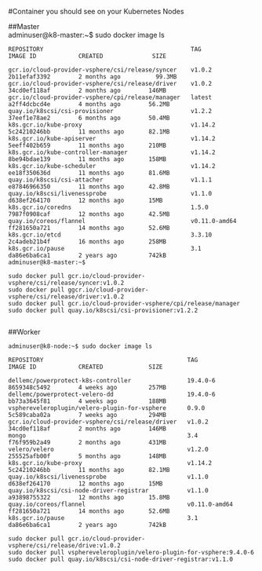 #Container you should see on your Kubernetes Nodes

##Master  
	adminuser@k8-master:~$ sudo docker image ls  

```
REPOSITORY                                          TAG                 IMAGE ID            CREATED              SIZE   
 
gcr.io/cloud-provider-vsphere/csi/release/syncer    v1.0.2              2b11efaf3392        2 months ago          99.3MB  
gcr.io/cloud-provider-vsphere/csi/release/driver    v1.0.2              34cd0ef118af        2 months ago        146MB  
gcr.io/cloud-provider-vsphere/cpi/release/manager   latest              a2ff4dcbcd4e        4 months ago        56.2MB  
quay.io/k8scsi/csi-provisioner                      v1.2.2              37eef1e78ae2        6 months ago        50.4MB  
k8s.gcr.io/kube-proxy                               v1.14.2             5c24210246bb        11 months ago       82.1MB  
k8s.gcr.io/kube-apiserver                           v1.14.2             5eeff402b659        11 months ago       210MB  
k8s.gcr.io/kube-controller-manager                  v1.14.2             8be94bdae139        11 months ago       158MB  
k8s.gcr.io/kube-scheduler                           v1.14.2             ee18f350636d        11 months ago       81.6MB  
quay.io/k8scsi/csi-attacher                         v1.1.1              e87846966350        11 months ago       42.8MB  
quay.io/k8scsi/livenessprobe                        v1.1.0              d638ef264170        12 months ago       15MB  
k8s.gcr.io/coredns                                  1.5.0               7987f0908caf        12 months ago       42.5MB  
quay.io/coreos/flannel                              v0.11.0-amd64       ff281650a721        14 months ago       52.6MB  
k8s.gcr.io/etcd                                     3.3.10              2c4adeb21b4f        16 months ago       258MB  
k8s.gcr.io/pause                                    3.1                 da86e6ba6ca1        2 years ago         742kB  
adminuser@k8-master:~$  
```
```
sudo docker pull gcr.io/cloud-provider-vsphere/csi/release/syncer:v1.0.2 
sudo docker pull ggcr.io/cloud-provider-vsphere/csi/release/driver:v1.0.2 
sudo docker pull gcr.io/cloud-provider-vsphere/cpi/release/manager 
sudo docker pull quay.io/k8scsi/csi-provisioner:v1.2.2  
  
```
##Worker
````
adminuser@k8-node:~$ sudo docker image ls  
````
	REPOSITORY                                         TAG                 IMAGE ID            CREATED             SIZE   

    dellemc/powerprotect-k8s-controller                19.4.0-6            8659348c5492        4 weeks ago         257MB  
    dellemc/powerprotect-velero-dd                     19.4.0-6            bb73a3645f81        4 weeks ago         188MB  
    vsphereveleroplugin/velero-plugin-for-vsphere      0.9.0               5c589caba02a        7 weeks ago         294MB  
    gcr.io/cloud-provider-vsphere/csi/release/driver   v1.0.2              34cd0ef118af        2 months ago        146MB    
    mongo                                              3.4                 f76f959b2a49        2 months ago        431MB  
    velero/velero                                      v1.2.0              255525afb00f        5 months ago        148MB   
    k8s.gcr.io/kube-proxy                              v1.14.2             5c24210246bb        11 months ago       82.1MB  
    quay.io/k8scsi/livenessprobe                       v1.1.0              d638ef264170        12 months ago       15MB  
    quay.io/k8scsi/csi-node-driver-registrar           v1.1.0              a93898755322        12 months ago       15.8MB  
    quay.io/coreos/flannel                             v0.11.0-amd64       ff281650a721        14 months ago       52.6MB  
    k8s.gcr.io/pause                                   3.1                 da86e6ba6ca1        2 years ago         742kB  

    sudo docker pull gcr.io/cloud-provider-vsphere/csi/release/drive:v1.0.2   
    sudo docker pull vsphereveleroplugin/velero-plugin-for-vsphere:9.4.0-6 
    sudo docker pull quay.io/k8scsi/csi-node-driver-registrar:v1.1.0 
